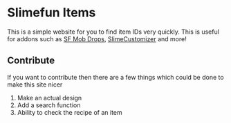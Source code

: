 # Slimefun Items

This is a simple website for you to find item IDs very quickly. This is useful for addons such as [SF Mob Drops](https://github.com/WalshyDev/SFMobDrops), [SlimeCustomizer](https://github.com/NCBPFluffyBear/SlimeCustomizer) and more!

## Contribute
If you want to contribute then there are a few things which could be done to make this site nicer

1. Make an actual design
2. Add a search function
3. Ability to check the recipe of an item